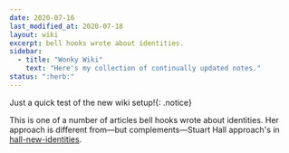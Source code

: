 ```yaml
---
date: 2020-07-16
last_modified_at: 2020-07-18
layout: wiki
excerpt: bell hooks wrote about identities.
sidebar:
  - title: "Wonky Wiki"
    text: "Here's my collection of continually updated notes."
status: ":herb:"
---
```

Just a quick test of the new wiki setup!{: .notice}  

This is one of a number of articles bell hooks wrote about identities. Her approach is different from—but complements—Stuart Hall approach's in [hall-new-identities](/wiki/articles/hall-new-identities).  